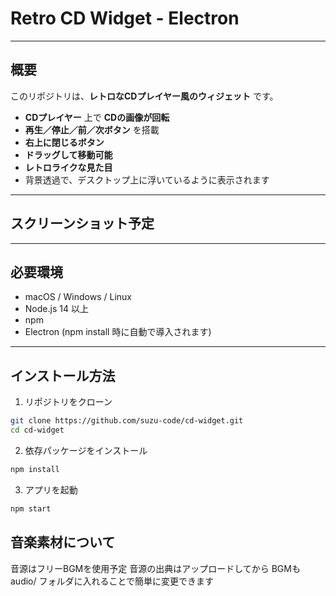 # Retro CD Widget - Electron


---

## 概要

このリポジトリは、**レトロなCDプレイヤー風のウィジェット** です。  

- **CDプレイヤー** 上で **CDの画像が回転**  
- **再生／停止／前／次ボタン** を搭載  
- **右上に閉じるボタン**  
- **ドラッグして移動可能**  
- **レトロライクな見た目**  
- 背景透過で、デスクトップ上に浮いているように表示されます  

---

## スクリーンショット予定

---

## 必要環境

- macOS / Windows / Linux  
- Node.js 14 以上  
- npm  
- Electron (npm install 時に自動で導入されます)

---

## インストール方法

1. リポジトリをクローン
```bash
git clone https://github.com/suzu-code/cd-widget.git
cd cd-widget
```

2. 依存パッケージをインストール
```bash
npm install
```

3. アプリを起動
```bash
npm start
```


## 音楽素材について
音源はフリーBGMを使用予定
音源の出典はアップロードしてから
BGMも audio/ フォルダに入れることで簡単に変更できます